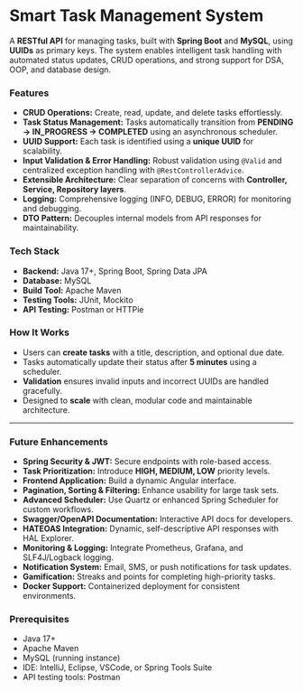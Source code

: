 # Smart Task Management System

A **RESTful API** for managing tasks, built with **Spring Boot** and **MySQL**, using **UUIDs** as primary keys. The system enables intelligent task handling with automated status updates, CRUD operations, and strong support for DSA, OOP, and database design.

### Features

- **CRUD Operations:** Create, read, update, and delete tasks effortlessly.  
- **Task Status Management:** Tasks automatically transition from **PENDING → IN_PROGRESS → COMPLETED** using an asynchronous scheduler.  
- **UUID Support:** Each task is identified using a **unique UUID** for scalability.  
- **Input Validation & Error Handling:** Robust validation using `@Valid` and centralized exception handling with `@RestControllerAdvice`.  
- **Extensible Architecture:** Clear separation of concerns with **Controller, Service, Repository layers**.  
- **Logging:** Comprehensive logging (INFO, DEBUG, ERROR) for monitoring and debugging.  
- **DTO Pattern:** Decouples internal models from API responses for maintainability.

### Tech Stack

- **Backend:** Java 17+, Spring Boot, Spring Data JPA  
- **Database:** MySQL  
- **Build Tool:** Apache Maven  
- **Testing Tools:** JUnit, Mockito  
- **API Testing:** Postman or HTTPie

### How It Works

- Users can **create tasks** with a title, description, and optional due date.  
- Tasks automatically update their status after **5 minutes** using a scheduler.  
- **Validation** ensures invalid inputs and incorrect UUIDs are handled gracefully.  
- Designed to **scale** with clean, modular code and maintainable architecture.

---

### Future Enhancements

- **Spring Security & JWT:** Secure endpoints with role-based access.  
- **Task Prioritization:** Introduce **HIGH, MEDIUM, LOW** priority levels.  
- **Frontend Application:** Build a dynamic Angular interface.  
- **Pagination, Sorting & Filtering:** Enhance usability for large task sets.  
- **Advanced Scheduler:** Use Quartz or enhanced Spring Scheduler for custom workflows.  
- **Swagger/OpenAPI Documentation:** Interactive API docs for developers.  
- **HATEOAS Integration:** Dynamic, self-descriptive API responses with HAL Explorer.  
- **Monitoring & Logging:** Integrate Prometheus, Grafana, and SLF4J/Logback logging.  
- **Notification System:** Email, SMS, or push notifications for task updates.  
- **Gamification:** Streaks and points for completing high-priority tasks.  
- **Docker Support:** Containerized deployment for consistent environments.


### Prerequisites

- Java 17+  
- Apache Maven  
- MySQL (running instance)  
- IDE: IntelliJ, Eclipse, VSCode, or Spring Tools Suite  
- API testing tools: Postman


